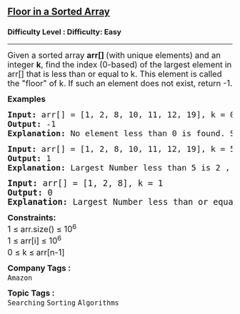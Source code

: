 <h2><a href="https://www.geeksforgeeks.org/problems/floor-in-a-sorted-array-1587115620/1?itm_source=geeksforgeeks&itm_medium=article&itm_campaign=practice_card">Floor in a Sorted Array</a></h2><h3>Difficulty Level : Difficulty: Easy</h3><hr><div class="problems_problem_content__Xm_eO"><p><span style="font-size: 18px;">Given a sorted array <strong>arr[] </strong>(with unique elements) and an integer <strong>k</strong>, find the index (0-based) of the largest element in arr[] that is less than or equal to k. This element is called the "floor" of k. If such an element does not exist, return -1.</span></p>
<p><strong style="font-size: 18px;">Examples</strong></p>
<pre><span style="font-size: 18px;"><strong>Input: </strong>arr[] = [1, 2, 8, 10, 11, 12, 19], k = 0
<strong>Output: </strong>-1<strong>
Explanation: </strong>No element less than 0 is found. So output is -1.</span></pre>
<pre><span style="font-size: 18px;"><strong>Input: </strong>arr[] = [1, 2, 8, 10, 11, 12, 19], k = 5
<strong>Output: </strong>1<strong>
Explanation: </strong>Largest Number less than 5 is 2 , whose index is 1.<br></span></pre>
<pre><span style="font-size: 14pt;"><strong>Input: </strong>arr[] = [1, 2, 8], k = 1
<strong>Output: </strong>0<strong>
Explanation: </strong>Largest Number less than or equal to  1 is 1 , whose index is 0.</span></pre>
<p><span style="font-size: 18px;"><strong>Constraints:</strong><br>1 ≤ arr.size() ≤ 10<sup>6</sup><br>1 ≤ arr[i] ≤ 10<sup>6</sup><br>0 ≤ k ≤<sup> </sup>arr[n-1]</span></p></div><p><span style=font-size:18px><strong>Company Tags : </strong><br><code>Amazon</code>&nbsp;<br><p><span style=font-size:18px><strong>Topic Tags : </strong><br><code>Searching</code>&nbsp;<code>Sorting</code>&nbsp;<code>Algorithms</code>&nbsp;